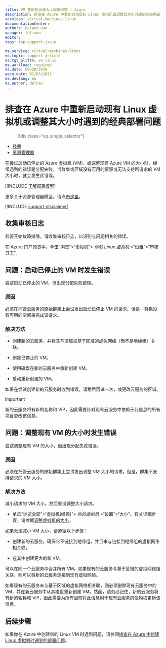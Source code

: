 ```yaml
---
title: VM 重新启动或大小调整问题 | Azure
description: 排查在 Azure 中重新启动现有 Linux 虚拟机或调整其大小时遇到的经典部署问题
services: virtual-machines-linux
documentationCenter: 
authors: Deland-Han
manager: felixwu
editor: 
tags: top-support-issue

ms.service: virtual-machines-linux
ms.topic: support-article
ms.tgt_pltfrm: vm-linux
ms.workload: required
ms.date: 09/20/2016
wacn.date: 01/05/2017
ms.devlang: na
ms.author: delhan
---
```


# 排查在 Azure 中重新启动现有 Linux 虚拟机或调整其大小时遇到的经典部署问题

> [!div class="op_single_selector"]
- [经典](./virtual-machines-linux-classic-restart-resize-error-troubleshooting.md)
- [资源管理器](./virtual-machines-linux-restart-resize-error-troubleshooting.md)

在尝试启动已停止的 Azure 虚拟机 (VM)，或调整现有 Azure VM 的大小时，经常遇到的错误是分配失败。当群集或区域没有可用的资源或无法支持所请求的 VM 大小时，就会发生此错误。

[!INCLUDE [了解部署模型](../../includes/learn-about-deployment-models-classic-include.md)]

更多关于资源管理器模型，请点击[这里](./virtual-machines-linux-restart-resize-error-troubleshooting.md)。

[!INCLUDE [support-disclaimer](../../includes/support-disclaimer.md)]

## 收集审核日志

若要开始故障排除，请收集审核日志，以识别与问题相关的错误。

在 Azure 门户预览中，单击“浏览”>“虚拟机”> _你的 Linux 虚拟机_ >“设置”>“审核日志”。

## 问题：启动已停止的 VM 时发生错误

尝试启动已停止的 VM，但出现分配失败错误。

### 原因

必须在托管云服务的原始群集上尝试发出启动已停止 VM 的请求。但是，群集没有可用的空间来完成该请求。

### 解决方法

* 创建新的云服务，并将其与区域或基于区域的虚拟网络（而不是地缘组）关联。

* 删除已停止的 VM。

* 使用磁盘在新的云服务中重新创建 VM。

* 启动重新创建的 VM。

如果在尝试创建新的云服务时收到错误，请稍后再试一次，或更改云服务的区域。

> [!IMPORTANT]
> 新的云服务将有新的名称和 VIP，因此需要针对现有云服务中依赖于此信息的所有项目更改该信息。

## 问题：调整现有 VM 的大小时发生错误

尝试调整现有 VM 的大小，但出现分配失败错误。

### 原因

必须在托管云服务的原始群集上尝试发出调整 VM 大小的请求。但是，群集不支持请求的 VM 大小。

### 解决方法

减小请求的 VM 大小，然后重试调整大小请求。

* 单击“浏览全部”>“虚拟机(经典)”> _你的虚拟机_ >“设置”>“大小”。有关详细步骤，请参阅[调整虚拟机的大小](https://msdn.microsoft.com/zh-cn/library/dn168976.aspx)。

如果无法减小 VM 大小，请遵循以下步骤：

  * 创建新的云服务，确保它不链接到地缘组，并且未与链接到地缘组的虚拟网络相关联。

  * 在其中创建更大的新 VM。

可以在同一个云服务中合并所有 VM。如果现有的云服务与基于区域的虚拟网络相关联，则可以将新的云服务连接到现有虚拟网络。

如果现有的云服务未与基于区域的虚拟网络相关联，则必须删除现有云服务中的 VM，并在新云服务中从其磁盘重新创建 VM。然而，请务必记住，新的云服务将有新的名称和 VIP，因此需要为所有目前将此信息用于现有云服务的依赖项更新该信息。

## 后续步骤

如果你在 Azure 中创建新的 Linux VM 时遇到问题，请参阅[排查在 Azure 中新建 Linux 虚拟机时遇到的部署问题](./virtual-machines-linux-troubleshoot-deployment-new-vm.md)。

<!---HONumber=Mooncake_Quality_Review_1215_2016-->